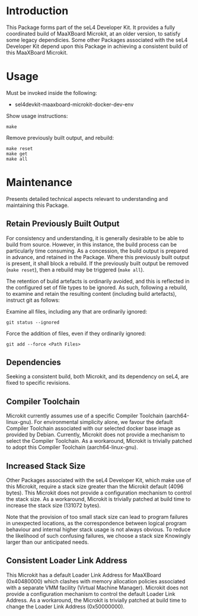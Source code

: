 # Introduction

This Package forms part of the seL4 Developer Kit. It provides a fully
coordinated build of MaaXBoard Microkit, at an older version, to satisfy some
legacy dependicies. Some other Packages associated with the seL4 Developer Kit
depend upon this Package in achieving a consistent build of this MaaXBoard
Microkit.

# Usage

Must be invoked inside the following:
* sel4devkit-maaxboard-microkit-docker-dev-env

Show usage instructions:
```
make
```

Remove previously built output, and rebuild:
```
make reset
make get
make all
```

# Maintenance

Presents detailed technical aspects relevant to understanding and maintaining
this Package.

## Retain Previously Built Output

For consistency and understanding, it is generally desirable to be able to
build from source. However, in this instance, the build process can be
particularly time consuming. As a concession, the build output is prepared in
advance, and retained in the Package. Where this previously built output is
present, it shall block a rebuild. If the previously built output be removed
(`make reset`), then a rebuild may be triggered (`make all`).

The retention of build artefacts is ordinarily avoided, and this is reflected
in the configured set of file types to be ignored. As such, following a
rebuild, to examine and retain the resulting content (including build
artefacts), instruct git as follows:

Examine all files, including any that are ordinarily ignored:
```
git status --ignored
```

Force the addition of files, even if they ordinarily ignored:
```
git add --force <Path Files>
```

## Dependencies

Seeking a consistent build, both Microkit, and its dependency on seL4, are
fixed to specific revisions.

## Compiler Toolchain

Microkit currently assumes use of a specific Compiler Toolchain
(aarch64-linux-gnu). For environmental simplicity alone, we favour the default
Compiler Toolchain associated with our selected docker base image as provided
by Debian. Currently, Microkit does not provide a mechanism to select the
Compiler Toolchain. As a workaround, Microkit is trivially patched to adopt
this Compiler Toolchain (aarch64-linux-gnu).

## Increased Stack Size

Other Packages associated with the seL4 Developer Kit, which make use of this
Microkit, require a stack size greater than the Microkit default (4096 bytes).
This Microkit does not provide a configuration mechanism to control the stack
size. As a workaround, Microkit is trivially patched at build time to increase
the stack size (131072 bytes).

Note that the provision of too small stack size can lead to program failures
in unexpected locations, as the correspondence between logical program
behaviour and internal higher stack usage is not always obvious. To reduce the
likelihood of such confusing failures, we choose a stack size Knowingly larger
than our anticipated needs.

## Consistent Loader Link Address

This Microkit has a default Loader Link Address for MaaXBoard (0x40480000)
which clashes with memory allocation policies associated with a separate VMM
facility (Virtual Machine Manager). Microkit does not provide a configuration
mechanism to control the default Loader Link Address. As a workaround, the
Microkit is trivially patched at build time to change the Loader Link Address
(0x50000000).
